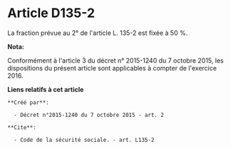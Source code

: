 # Article D135-2

La fraction prévue au 2° de l'article L. 135-2 est fixée à 50 %.

**Nota:**

Conformément à l'article 3 du décret n° 2015-1240 du 7 octobre 2015,  les dispositions du présent article sont applicables à
compter de  l'exercice 2016.

**Liens relatifs à cet article**

	**Créé par**:

	  - Décret n°2015-1240 du 7 octobre 2015 - art. 2

	**Cite**:

	  - Code de la sécurité sociale. - art. L135-2

